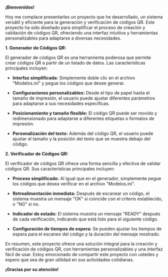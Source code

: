**¡Bienvenidos!**

Hoy me complace presentarles un proyecto que he desarrollado, un sistema versátil y eficiente para la generación y verificación de códigos QR. Este proyecto ha sido diseñado para simplificar el proceso de creación y validación de códigos QR, ofreciendo una interfaz intuitiva y herramientas personalizables para adaptarse a diversas necesidades.

**1. Generador de Códigos QR:**

El generador de códigos QR es una herramienta poderosa que permite crear códigos QR a partir de un listado de datos. Las características principales incluyen:

- **Interfaz simplificada:** 
Simplemente doble clic en el archivo "Modelos.ini" y pegue los códigos que desee generar.

- **Configuraciones personalizables:** 
Desde el tipo de papel hasta el tamaño de impresión, el usuario puede ajustar diferentes parámetros para adaptarse a sus necesidades específicas.

- **Posicionamiento y tamaño flexible:** 
El código QR puede ser movido y redimensionado para adaptarse a diferentes etiquetas o formatos de impresión.

- **Personalización del texto:** 
Además del código QR, el usuario puede ajustar el tamaño y la posición del texto que se muestra debajo del código.

**2. Verificador de Códigos QR:**

El verificador de códigos QR ofrece una forma sencilla y efectiva de validar códigos QR. Sus características principales incluyen:

- **Proceso simplificado:** 
Al igual que en el generador, simplemente pegue los códigos que desea verificar en el archivo "Modelos.ini".

- **Retroalimentación inmediata:** 
Después de escanear un código, el sistema muestra un mensaje "OK" si coincide con el criterio establecido, o "NG" si no.

- **Indicador de estado:** 
El sistema muestra un mensaje "READY" después de cada verificación, indicando que está listo para el siguiente código.

- **Configuración de tiempos de espera:** 
Se pueden ajustar los tiempos de espera para el escaneo del código y la duración del mensaje mostrado.

En resumen, este proyecto ofrece una solución integral para la creación y verificación de códigos QR, con herramientas personalizables y una interfaz fácil de usar. Estoy emocionado de compartir este proyecto con ustedes y espero que sea de gran utilidad en sus actividades cotidianas.

**¡Gracias por su atención!**
